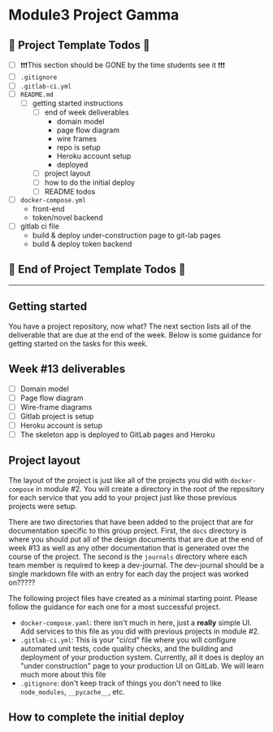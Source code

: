 # Module3 Project Gamma

## 🚧 Project Template Todos 🚧
- [ ] ❗❗❗This section should be GONE by the time students see it ❗❗❗
- [ ] `.gitignore`
- [ ] `.gitlab-ci.yml`
- [ ] `README.md`
  - [ ] getting started instructions
    - [ ] end of week deliverables
      - domain model
      - page flow diagram
      - wire frames
      - repo is setup
      - Heroku account setup
      - deployed
    - [ ] project layout
    - [ ] how to do the initial deploy
    - [ ] README todos
- [ ] `docker-compose.yml`
  - front-end
  - token/novel backend
- [ ] gitlab ci file
  - build & deploy under-construction page to git-lab pages
  - build & deploy token backend

## 🚧 End of Project Template Todos 🚧
---

## Getting started

You have a project repository, now what? The next section lists all of the deliverable that are due at the end of the week. Below is some guidance for getting started on the tasks for this week.

## Week #13 deliverables
- [ ] Domain model
- [ ] Page flow diagram
- [ ] Wire-frame diagrams
- [ ] Gitlab project is setup
- [ ] Heroku account is setup
- [ ] The skeleton app is deployed to GitLab pages and Heroku

## Project layout
The layout of the project is just like all of the projects you did with `docker-compose` in module #2. You will create a directory in the root of the repository for each service that you add to your project just like those previous projects were setup.

There are two directories that have been added to the project that are for documentation specific to this group project. First, the `docs` directory is where you should put all of the design documents that are due at the end of week #13 as well as any other documentation that is generated over the course of the project. The second is the `journals` directory where each team member is required to keep a dev-journal. The dev-journal should be a single markdown file with an entry for each day the project was worked on?????

The following project files have created as a minimal starting point. Please follow the guidance for each one for a most successful project.

- `docker-compose.yaml`: there isn't much in here, just a **really** simple UI. Add services to this file as you did with previous projects in module #2.
- `.gitlab-ci.yml`: This is your "ci/cd" file where you will configure
  automated unit tests, code quality checks, and the building and deployment
  of your production system. Currently, all it does is deploy an
  "under construction" page to your production UI on GitLab. We will learn
  much more about this file
- `.gitignore`: don't keep track of things you don't need to like
  `node_modules`, `__pycache__`, etc.
   


## How to complete the initial deploy


## 
